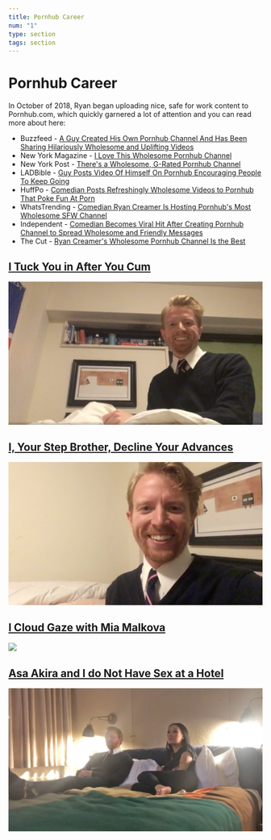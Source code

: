 ```yaml
---
title: Pornhub Career
num: "1"
type: section
tags: section
---
```

# Pornhub Career

In October of 2018, Ryan began uploading nice, safe for work content to Pornhub.com, which quickly garnered a lot of attention and you can read more about here:

* Buzzfeed - [A Guy Created His Own Pornhub Channel And Has Been Sharing Hilariously Wholesome and Uplifting Videos](https://www.buzzfeednews.com/article/tanyachen/a-guy-created-his-own-pornhub-channel-and-has-been-sharing)
* New York Magazine - [I Love This Wholesome Pornhub Channel](https://www.thecut.com/2019/02/ryan-creamer-wholesome-pornhub-channel-is-the-best.html)
* New York Post - [There's a Wholesome, G-Rated Pornhub Channel](https://nypost.com/2019/02/04/theres-a-wholesome-g-rated-pornhub-channel/)
* LADBible - [Guy Posts Video Of Himself On Pornhub Encouraging People To Keep Going](http://www.ladbible.com/news/weird-guy-posts-video-of-himself-on-pornhub-encouraging-people-to-keep-going-20181031)
* HuffPo - [Comedian Posts Refreshingly Wholesome Videos to Pornhub That Poke Fun At Porn](https://www.huffingtonpost.com/entry/comedian-posts-refreshingly-wholesome-videos-to-pornhub-that-poke-fun-at-porn_us_5c549327e4b09293b203e298)
* WhatsTrending - [Comedian Ryan Creamer Is Hosting Pornhub's Most Wholesome SFW Channel](https://whatstrending.com/weird/comedian-ryan-creamer-is-hosting-pornhubs-most-wholesome-sfw-channel/)
* Independent - [Comedian Becomes Viral Hit After Creating Pornhub Channel to Spread Wholesome and Friendly Messages](https://www.indy100.com/article/pornhub-wholesome-videos-ryan-creamer-comedy-viral-8758931)
* The Cut - [Ryan Creamer's Wholesome Pornhub Channel Is the Best](https://www.thecut.com/2019/02/ryan-creamer-wholesome-pornhub-channel-is-the-best.html)

<a href="https://www.pornhub.com/view_video.php?viewkey=ph5bbffc24958be" target="_blank">
<h2>I Tuck You in After You Cum</h2>
<img src="assets/uploads/i_tuck_you_in.png"/></a>

<a href="https://www.pornhub.com/view_video.php?viewkey=ph5bf367185be34" target="_blank">
<h2>I, Your Step Brother, Decline Your Advances</h2>
<img src="assets/uploads/i_your_step_brother.png"/></a>

<a href="https://www.pornhub.com/view_video.php?viewkey=ph5cf53b0f86e13" target="_blank">
<h2>I Cloud Gaze with Mia Malkova</h2>
<img src="assets/uploads/i_cloud_gaze.png" /></a>

<a href="https://www.pornhub.com/view_video.php?viewkey=ph5da6081c35101" target="_blank">
<h2>Asa Akira and I do Not Have Sex at a Hotel</h2>
<img src="assets/uploads/asa_akira_and_i.png" /></a>